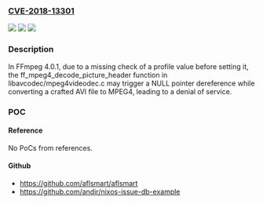 ### [CVE-2018-13301](https://cve.mitre.org/cgi-bin/cvename.cgi?name=CVE-2018-13301)
![](https://img.shields.io/static/v1?label=Product&message=n%2Fa&color=blue)
![](https://img.shields.io/static/v1?label=Version&message=n%2Fa&color=blue)
![](https://img.shields.io/static/v1?label=Vulnerability&message=n%2Fa&color=brighgreen)

### Description

In FFmpeg 4.0.1, due to a missing check of a profile value before setting it, the ff_mpeg4_decode_picture_header function in libavcodec/mpeg4videodec.c may trigger a NULL pointer dereference while converting a crafted AVI file to MPEG4, leading to a denial of service.

### POC

#### Reference
No PoCs from references.

#### Github
- https://github.com/aflsmart/aflsmart
- https://github.com/andir/nixos-issue-db-example

